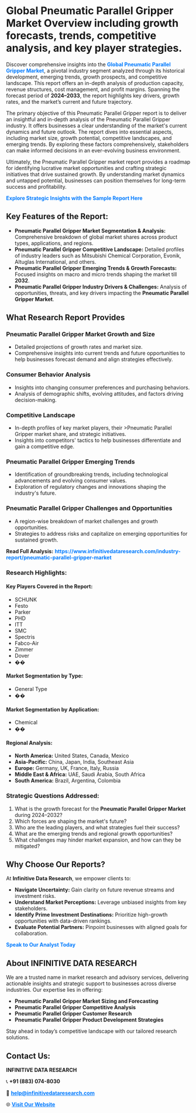 <h1>Global Pneumatic Parallel Gripper Market Overview including growth forecasts, trends, competitive analysis, and key player strategies.</h1>
<p>
Discover comprehensive insights into the 
<a href="https://www.infinitivedataresearch.com/industry-report/pneumatic-parallel-gripper-market" rel="dofollow" style="color: #007BFF; text-decoration: none;"><strong>Global Pneumatic Parallel Gripper Market</strong></a>, a pivotal industry segment analyzed through its historical development, emerging trends, growth prospects, and competitive landscape. This report offers an in-depth analysis of production capacity, revenue structures, cost management, and profit margins. Spanning the forecast period of <strong>2024–2033</strong>, the report highlights key drivers, growth rates, and the market’s current and future trajectory.
</p>
<p>
The primary objective of this Pneumatic Parallel Gripper report is to deliver an insightful and in-depth analysis of the Pneumatic Parallel Gripper industry. It offers businesses a clear understanding of the market's current dynamics and future outlook. The report dives into essential aspects, including market size, growth potential, competitive landscapes, and emerging trends. By exploring these factors comprehensively, stakeholders can make informed decisions in an ever-evolving business environment.
</p>
<p>
Ultimately, the Pneumatic Parallel Gripper market report provides a roadmap for identifying lucrative market opportunities and crafting strategic initiatives that drive sustained growth. By understanding market dynamics and untapped potential, businesses can position themselves for long-term success and profitability.
</p>
<p>
<a href="https://www.infinitivedataresearch.com/request-sample/reportId=104681" style="color: #007BFF; text-decoration: none;"><strong>Explore Strategic Insights with the Sample Report Here</strong></a>
</p>

<h2>Key Features of the Report:</h2>
<ul>
<li><strong>Pneumatic Parallel Gripper Market Segmentation & Analysis:</strong> Comprehensive breakdown of global market shares across product types, applications, and regions.</li>
<li><strong>Pneumatic Parallel Gripper Competitive Landscape:</strong> Detailed profiles of industry leaders such as Mitsubishi Chemical Corporation, Evonik, Altuglas International, and others.</li>
<li><strong>Pneumatic Parallel Gripper Emerging Trends & Growth Forecasts:</strong> Focused insights on macro and micro trends shaping the market till <strong>2032</strong>.</li>
<li><strong>Pneumatic Parallel Gripper Industry Drivers & Challenges:</strong> Analysis of opportunities, threats, and key drivers impacting the <strong>Pneumatic Parallel Gripper Market</strong>.</li>
</ul>

<h2>What Research Report Provides</h2>
<h3>Pneumatic Parallel Gripper Market Growth and Size</h3>
<ul>
<li>Detailed projections of growth rates and market size.</li>
<li>Comprehensive insights into current trends and future opportunities to help businesses forecast demand and align strategies effectively.</li>
</ul>

<h3>Consumer Behavior Analysis</h3>
<ul>
<li>Insights into changing consumer preferences and purchasing behaviors.</li>
<li>Analysis of demographic shifts, evolving attitudes, and factors driving decision-making.</li>
</ul>

<h3>Competitive Landscape</h3>
<ul>
<li>In-depth profiles of key market players, their >Pneumatic Parallel Gripper market share, and strategic initiatives.</li>
<li>Insights into competitors' tactics to help businesses differentiate and gain a competitive edge.</li>
</ul>

<h3>Pneumatic Parallel Gripper Emerging Trends</h3>
<ul>
<li>Identification of groundbreaking trends, including technological advancements and evolving consumer values.</li>
<li>Exploration of regulatory changes and innovations shaping the industry's future.</li>
</ul>

<h3>Pneumatic Parallel Gripper Challenges and Opportunities</h3>
<ul>
<li>A region-wise breakdown of market challenges and growth opportunities.</li>
<li>Strategies to address risks and capitalize on emerging opportunities for sustained growth.</li>
</ul>
<p><strong>Read Full Analysis:</strong> <a href="https://www.infinitivedataresearch.com/industry-report/pneumatic-parallel-gripper-market" rel="dofollow" style="color: #007BFF; text-decoration: none;"><strong>https://www.infinitivedataresearch.com/industry-report/pneumatic-parallel-gripper-market</strong></a></p>
<h3>Research Highlights:</h3>
<h4>Key Players Covered in the Report:</h4>
<ul><li>SCHUNK</li><li>Festo</li><li>Parker</li><li>PHD</li><li>ITT</li><li>SMC</li><li>Spectris</li><li>Fabco-Air</li><li>Zimmer</li><li>Dover</li><li>��</li></ul>
<h4>Market Segmentation by Type:</h4>
<ul><li>General Type</li><li>��</li></ul>
<h4>Market Segmentation by Application:</h4>
<ul><li>Chemical</li><li>��</li></ul>

<h4>Regional Analysis:</h4>
<ul>
<li><strong>North America:</strong> United States, Canada, Mexico</li>
<li><strong>Asia-Pacific:</strong> China, Japan, India, Southeast Asia</li>
<li><strong>Europe:</strong> Germany, UK, France, Italy, Russia</li>
<li><strong>Middle East & Africa:</strong> UAE, Saudi Arabia, South Africa</li>
<li><strong>South America:</strong> Brazil, Argentina, Colombia</li>
</ul>

<h3>Strategic Questions Addressed:</h3>
<ol>
<li>What is the growth forecast for the <strong>Pneumatic Parallel Gripper Market</strong> during 2024–2032?</li>
<li>Which forces are shaping the market's future?</li>
<li>Who are the leading players, and what strategies fuel their success?</li>
<li>What are the emerging trends and regional growth opportunities?</li>
<li>What challenges may hinder market expansion, and how can they be mitigated?</li>
</ol>

<h2>Why Choose Our Reports?</h2>
<p>At <strong>Infinitive Data Research</strong>, we empower clients to:</p>
<ul>
<li><strong>Navigate Uncertainty:</strong> Gain clarity on future revenue streams and investment risks.</li>
<li><strong>Understand Market Perceptions:</strong> Leverage unbiased insights from key stakeholders.</li>
<li><strong>Identify Prime Investment Destinations:</strong> Prioritize high-growth opportunities with data-driven rankings.</li>
<li><strong>Evaluate Potential Partners:</strong> Pinpoint businesses with aligned goals for collaboration.</li>
</ul>
<p><a href="https://www.infinitivedataresearch.com/industry-report/pneumatic-parallel-gripper-market" rel="dofollow" style="color: #007BFF; text-decoration: none;"><strong>Speak to Our Analyst Today</strong></a></p>

<h2>About INFINITIVE DATA RESEARCH</h2>
<p>We are a trusted name in market research and advisory services, delivering actionable insights and strategic support to businesses across diverse industries. Our expertise lies in offering:</p>
<ul>
<li><strong>Pneumatic Parallel Gripper Market Sizing and Forecasting</strong></li>
<li><strong>Pneumatic Parallel Gripper Competitive Analysis</strong></li>
<li><strong>Pneumatic Parallel Gripper Customer Research</strong></li>
<li><strong>Pneumatic Parallel Gripper Product Development Strategies</strong></li>
</ul>
<p>Stay ahead in today’s competitive landscape with our tailored research solutions.</p>

<h2>Contact Us:</h2>
<p><strong>INFINITIVE DATA RESEARCH</strong></p>
<p>📞 <strong>+91 (883) 074-8030</strong></p>
<p>📧 <strong><a href="mailto:help@infinitivedataresearch.com" style="color: #007BFF;">help@infinitivedataresearch.com</a></strong></p>
<p>🌐 <strong><a href="https://www.infinitivedataresearch.com" rel="dofollow" style="color: #007BFF;">Visit Our Website</a></strong></p>